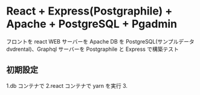 # React + Express(Postgraphile) + Apache + PostgreSQL + Pgadmin

フロントを react WEB サーバーを Apache DB を PostgreSQL(サンプルデータ dvdrental)、Graphql サーバーを Postgraphile と Express で構築テスト

## 初期設定

1.db コンテナで
2.react コンテナで yarn を実行 3.
